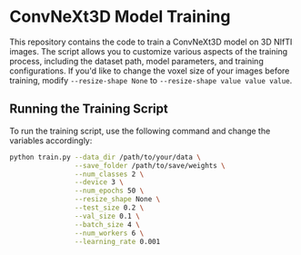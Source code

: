 # ConvNeXt3D Model Training

This repository contains the code to train a ConvNeXt3D model on 3D NIfTI images. The script allows you to customize various aspects of the training process, including the dataset path, model parameters, and training configurations. If you'd like to change the voxel size of your images before training, modify `--resize-shape None` to `--resize-shape value value value`. 
## Running the Training Script

To run the training script, use the following command and change the variables accordingly:

```bash
python train.py --data_dir /path/to/your/data \
                --save_folder /path/to/save/weights \
                --num_classes 2 \
                --device 3 \
                --num_epochs 50 \
                --resize_shape None \
                --test_size 0.2 \
                --val_size 0.1 \
                --batch_size 4 \
                --num_workers 6 \
                --learning_rate 0.001
```

